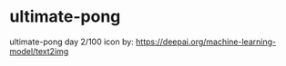 # ultimate-pong
ultimate-pong day 2/100
icon by: https://deepai.org/machine-learning-model/text2img
